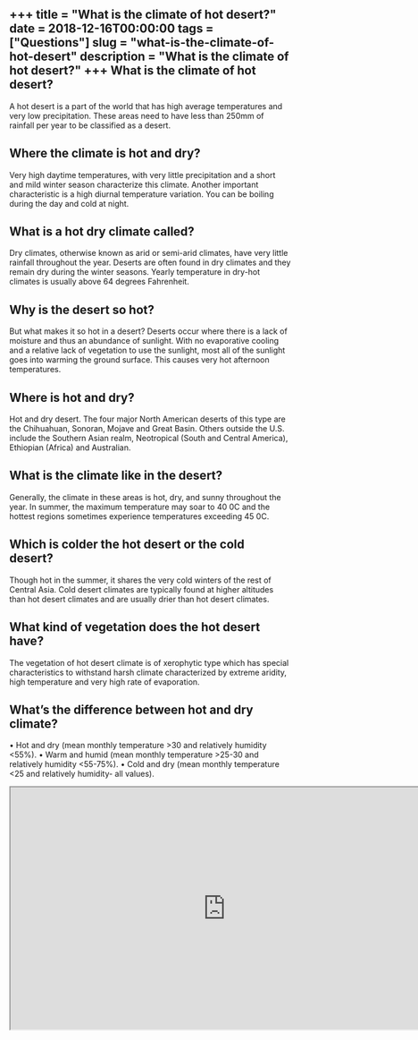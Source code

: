 +++
title = "What is the climate of hot desert?"
date = 2018-12-16T00:00:00
tags = ["Questions"]
slug = "what-is-the-climate-of-hot-desert"
description = "What is the climate of hot desert?"
+++
What is the climate of hot desert?
----------------------------------

A hot desert is a part of the world that has high average temperatures and very low precipitation. These areas need to have less than 250mm of rainfall per year to be classified as a desert.

Where the climate is hot and dry?
---------------------------------

Very high daytime temperatures, with very little precipitation and a short and mild winter season characterize this climate. Another important characteristic is a high diurnal temperature variation. You can be boiling during the day and cold at night.

What is a hot dry climate called?
---------------------------------

Dry climates, otherwise known as arid or semi-arid climates, have very little rainfall throughout the year. Deserts are often found in dry climates and they remain dry during the winter seasons. Yearly temperature in dry-hot climates is usually above 64 degrees Fahrenheit.

Why is the desert so hot?
-------------------------

But what makes it so hot in a desert? Deserts occur where there is a lack of moisture and thus an abundance of sunlight. With no evaporative cooling and a relative lack of vegetation to use the sunlight, most all of the sunlight goes into warming the ground surface. This causes very hot afternoon temperatures.

Where is hot and dry?
---------------------

Hot and dry desert. The four major North American deserts of this type are the Chihuahuan, Sonoran, Mojave and Great Basin. Others outside the U.S. include the Southern Asian realm, Neotropical (South and Central America), Ethiopian (Africa) and Australian.

What is the climate like in the desert?
---------------------------------------

Generally, the climate in these areas is hot, dry, and sunny throughout the year. In summer, the maximum temperature may soar to 40 0C and the hottest regions sometimes experience temperatures exceeding 45 0C.

Which is colder the hot desert or the cold desert?
--------------------------------------------------

Though hot in the summer, it shares the very cold winters of the rest of Central Asia. Cold desert climates are typically found at higher altitudes than hot desert climates and are usually drier than hot desert climates.

What kind of vegetation does the hot desert have?
-------------------------------------------------

The veg­etation of hot desert climate is of xerophytic type which has special characteristics to withstand harsh climate characterized by extreme aridity, high tem­perature and very high rate of evaporation.

What’s the difference between hot and dry climate?
--------------------------------------------------

• Hot and dry (mean monthly temperature &gt;30 and relatively humidity &lt;55%). • Warm and humid (mean monthly temperature &gt;25-30 and relatively humidity &lt;55-75%). • Cold and dry (mean monthly temperature &lt;25 and relatively humidity- all values).

<iframe allow="accelerometer; autoplay; clipboard-write; encrypted-media; gyroscope; picture-in-picture" allowfullscreen="" class="__youtube_prefs__  epyt-is-override  no-lazyload" data-no-lazy="1" data-origheight="433" data-origwidth="770" data-skipgform_ajax_framebjll="" height="433" id="_ytid_80707" loading="lazy" src="https://www.youtube.com/embed/MaCDkf-PiqU?enablejsapi=1&autoplay=0&cc_load_policy=0&cc_lang_pref=&iv_load_policy=1&loop=0&modestbranding=0&rel=1&fs=1&playsinline=0&autohide=2&theme=dark&color=red&controls=1&" title="YouTube player" width="770"></iframe>